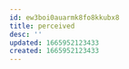 ```yaml
---
id: ew3boi0auarmk8fo8kkubx8
title: perceived
desc: ''
updated: 1665952123433
created: 1665952123433
---
```

